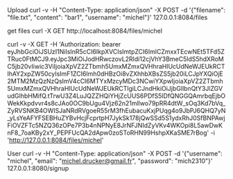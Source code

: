 
 
 Upload
 curl -v -H "Content-Type: application/json"  -X POST -d '{"filename": "file.txt", "content": "bar1", "username": "michel"}' 127.0.0.1:8084/files
 
 get files
 curl -X GET http://localhost:8084/files/michel

curl -v -X GET -H 'Authorization: bearer eyJhbGciOiJSUzI1NiIsInR5cCI6IkpXVCIsImtpZCI6ImlCZmxxTEcwNEt5TFd5ZTRuc0FtMCJ9.eyJpc3MiOiJodHRwczovL2Rldi12cjVhY3BmeC5ldS5hdXRoMC5jb20vIiwic3ViIjoiaXpVZ2ZTbmh5UmxMZmxQVHhraHlUcUdNeWJEUkRCTlhAY2xpZW50cyIsImF1ZCI6Imh0dHBzOi8vZXhhbXBsZS5jb20iLCJpYXQiOjE2MTM2MzQzNzQsImV4cCI6MTYxMzcyMDc3NCwiYXpwIjoiaXpVZ2ZTbmh5UmxMZmxQVHhraHlUcUdNeWJEUkRCTlgiLCJndHkiOiJjbGllbnQtY3JlZGVudGlhbHMifQ.tTrwU3Z4LuJQZZHQiYHjZcUUS6PDfS5lDfQNGGQAmrbqEjbOWekKkpdvvr4s8cJAo0OC9bUgu4Vjz62n21mllwo79pRR4dtW_sOq3Kd7bVq_ZyRVSNKB4OWISJaNRdRVgoeR55rM3fhEubacuKxjPUqg4o9JbPJ6QHQ7yN_yLsYeAFYFSEBHuZYBvHcjFcprtpH7JykSk178jQwSSd5S1ydxRhJ0SfBNPAwjFiOVZFTc5NZQ36zOPe7P3b4nNPNyE8JrNFJNIdZyVKv4WKOpi8L5awDwKnF8_7oaKBy2xY_PEPFUcQA2dApw0zoSToRHN99HshpXKaSME7rBog'   -i 'http://127.0.0.1:8084/files/michel'

User
curl -v -H "Content-Type: application/json"  -X POST -d '{"username": "michel", "email": "michel.drucker@gmail.fr", "password": "mich2310"}' 127.0.0.1:8080/signup
